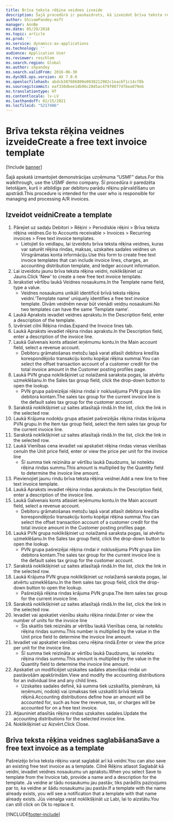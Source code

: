 ```yaml
---
title: Brīva teksta rēķina veidnes izveide
description: Šajā procedūrā ir paskaidrots, kā izveidot brīva teksta rēķina veidni.
author: ShivamPandey-msft
manager: AnnBe
ms.date: 05/29/2018
ms.topic: article
ms.prod: ''
ms.service: dynamics-ax-applications
ms.technology: ''
audience: Application User
ms.reviewer: roschlom
ms.search.region: Global
ms.author: shpandey
ms.search.validFrom: 2016-06-30
ms.dyn365.ops.version: AX 7.0.0
ms.openlocfilehash: abdcb307686800e0038212982c1eac6f1c14cf8b
ms.sourcegitcommit: eaf330dbee1db96c20d5ac479f007747bea079eb
ms.translationtype: HT
ms.contentlocale: lv-LV
ms.lasthandoff: 02/15/2021
ms.locfileid: "5217486"
---
```

# <a name="create-a-free-text-invoice-template"></a><span data-ttu-id="49b22-103">Brīva teksta rēķina veidnes izveide</span><span class="sxs-lookup"><span data-stu-id="49b22-103">Create a free text invoice template</span></span>

[!include [banner](../includes/banner.md)]

<span data-ttu-id="49b22-104">Šajā apskatā izmantojiet demonstrācijas uzņēmuma “USMF” datus.</span><span class="sxs-lookup"><span data-stu-id="49b22-104">For this walkthrough, use the USMF demo company.</span></span> <span data-ttu-id="49b22-105">Šī procedūra ir paredzēta lietotājam, kurš ir atbildīgs par debitoru parādu rēķinu pārvaldīšanu un apstrādi.</span><span class="sxs-lookup"><span data-stu-id="49b22-105">This procedure is intended for the user who is responsible for managing and processing A/R invoices.</span></span>

## <a name="create-a-template"></a><span data-ttu-id="49b22-106">Izveidot veidni</span><span class="sxs-lookup"><span data-stu-id="49b22-106">Create a template</span></span>

1. <span data-ttu-id="49b22-107">Pārejiet uz sadaļu Debitori > Rēķini > Periodiskie rēķini > Brīva teksta rēķina veidnes.</span><span class="sxs-lookup"><span data-stu-id="49b22-107">Go to Accounts receivable > Invoices > Recurring invoices > Free text invoice templates.</span></span>
    * <span data-ttu-id="49b22-108">Lietojiet šo veidlapu, lai izveidotu brīva teksta rēķina veidnes, kuras var saturēt rēķina rindas, maksas, uzskaites sadales veidnes un Virsgrāmatas konta informāciju.</span><span class="sxs-lookup"><span data-stu-id="49b22-108">Use this form to create free text invoice templates that can include invoice lines, charges, an accounting distribution template, and ledger account information.</span></span>  
2. <span data-ttu-id="49b22-109">Lai izveidotu jaunu brīva teksta rēķina veidni, noklikšķiniet uz Jauns.</span><span class="sxs-lookup"><span data-stu-id="49b22-109">Click 'New' to create a new free text invoice template.</span></span>
3. <span data-ttu-id="49b22-110">Ierakstiet vērtību laukā Veidnes nosaukums.</span><span class="sxs-lookup"><span data-stu-id="49b22-110">In the Template name field, type a value.</span></span>
    * <span data-ttu-id="49b22-111">Veidnes nosaukums unikāli identificē brīvā teksta rēķina veidni.</span><span class="sxs-lookup"><span data-stu-id="49b22-111">‘Template name’ uniquely identifies a free text invoice template.</span></span> <span data-ttu-id="49b22-112">Divām veidnēm nevar būt vienādi veidņu nosaukumi.</span><span class="sxs-lookup"><span data-stu-id="49b22-112">No two templates can have the same ‘Template name’.</span></span>  
4. <span data-ttu-id="49b22-113">Laukā Apraksts ievadiet veidnes aprakstu.</span><span class="sxs-lookup"><span data-stu-id="49b22-113">In the Description field, enter a description of the template.</span></span>
5. <span data-ttu-id="49b22-114">Izvērsiet cilni Rēķina rindas.</span><span class="sxs-lookup"><span data-stu-id="49b22-114">Expand the Invoice lines tab.</span></span>
6. <span data-ttu-id="49b22-115">Laukā Apraksts ievadiet rēķina rindas aprakstu.</span><span class="sxs-lookup"><span data-stu-id="49b22-115">In the Description field, enter a description of the invoice line.</span></span>
7. <span data-ttu-id="49b22-116">Laukā Galvenais konts atlasiet ieņēmumu kontu.</span><span class="sxs-lookup"><span data-stu-id="49b22-116">In the Main account field, select a revenue account.</span></span>
    * <span data-ttu-id="49b22-117">Debitoru grāmatošanas metožu lapā varat atlasīt debitora kredīta korespondējošo transakciju kontu kopējai rēķina summai.</span><span class="sxs-lookup"><span data-stu-id="49b22-117">You can select the offset transaction account of a customer credit for the total invoice amount in the Customer posting profiles page.</span></span>  
8. <span data-ttu-id="49b22-118">Laukā PVN grupa noklikšķiniet uz nolaižamā saraksta pogas, lai atvērtu uzmeklēšanu.</span><span class="sxs-lookup"><span data-stu-id="49b22-118">In the Sales tax group field, click the drop-down button to open the lookup.</span></span>
    * <span data-ttu-id="49b22-119">PVN grupa pašreizējai rēķina rindai ir noklusējuma PVN grupa šim debitora kontam.</span><span class="sxs-lookup"><span data-stu-id="49b22-119">The sales tax group for the current invoice line is the default sales tax group for the customer account.</span></span>  
9. <span data-ttu-id="49b22-120">Sarakstā noklikšķiniet uz saites atlasītajā rindā.</span><span class="sxs-lookup"><span data-stu-id="49b22-120">In the list, click the link in the selected row.</span></span>
10. <span data-ttu-id="49b22-121">Laukā Krājuma nodokļu grupa atlasiet pašreizējās rēķina rindas krājuma PVN grupu.</span><span class="sxs-lookup"><span data-stu-id="49b22-121">In the Item tax group field, select the item sales tax group for the current invoice line.</span></span>
11. <span data-ttu-id="49b22-122">Sarakstā noklikšķiniet uz saites atlasītajā rindā.</span><span class="sxs-lookup"><span data-stu-id="49b22-122">In the list, click the link in the selected row.</span></span>
12. <span data-ttu-id="49b22-123">Laukā Vienības cena ievadiet vai apskatiet rēķina rindas vienas vienības cenu</span><span class="sxs-lookup"><span data-stu-id="49b22-123">In the Unit price field, enter or view the price per unit for the invoice line</span></span>
    * <span data-ttu-id="49b22-124">Šī summa tiek reizināta ar vērtību laukā Daudzums, lai noteiktu rēķina rindas summu.</span><span class="sxs-lookup"><span data-stu-id="49b22-124">This amount is multiplied by the Quantity field to determine the invoice line amount.</span></span>  
13. <span data-ttu-id="49b22-125">Pievienojiet jaunu rindu brīva teksta rēķina veidnei.</span><span class="sxs-lookup"><span data-stu-id="49b22-125">Add a new line to free text invoice template.</span></span>
14. <span data-ttu-id="49b22-126">Laukā Apraksts ievadiet rēķina rindas aprakstu.</span><span class="sxs-lookup"><span data-stu-id="49b22-126">In the Description field, enter a description of the invoice line.</span></span>
15. <span data-ttu-id="49b22-127">Laukā Galvenais konts atlasiet ieņēmumu kontu.</span><span class="sxs-lookup"><span data-stu-id="49b22-127">In the Main account field, select a revenue account.</span></span>
    * <span data-ttu-id="49b22-128">Debitoru grāmatošanas metožu lapā varat atlasīt debitora kredīta korespondējošo transakciju kontu kopējai rēķina summai.</span><span class="sxs-lookup"><span data-stu-id="49b22-128">You can select the offset transaction account of a customer credit for the total invoice amount in the Customer posting profiles page.</span></span>  
16. <span data-ttu-id="49b22-129">Laukā PVN grupa noklikšķiniet uz nolaižamā saraksta pogas, lai atvērtu uzmeklēšanu.</span><span class="sxs-lookup"><span data-stu-id="49b22-129">In the Sales tax group field, click the drop-down button to open the lookup.</span></span>
    * <span data-ttu-id="49b22-130">PVN grupa pašreizējai rēķina rindai ir noklusējuma PVN grupa šim debitora kontam.</span><span class="sxs-lookup"><span data-stu-id="49b22-130">The sales tax group for the current invoice line is the default sales tax group for the customer account.</span></span>  
17. <span data-ttu-id="49b22-131">Sarakstā noklikšķiniet uz saites atlasītajā rindā.</span><span class="sxs-lookup"><span data-stu-id="49b22-131">In the list, click the link in the selected row.</span></span>
18. <span data-ttu-id="49b22-132">Laukā Krājuma PVN grupa noklikšķiniet uz nolaižamā saraksta pogas, lai atvērtu uzmeklēšanu.</span><span class="sxs-lookup"><span data-stu-id="49b22-132">In the Item sales tax group field, click the drop-down button to open the lookup.</span></span>
    * <span data-ttu-id="49b22-133">Pašreizējā rēķina rindas krājuma PVN grupa.</span><span class="sxs-lookup"><span data-stu-id="49b22-133">The item sales tax group for the current invoice line.</span></span>  
19. <span data-ttu-id="49b22-134">Sarakstā noklikšķiniet uz saites atlasītajā rindā.</span><span class="sxs-lookup"><span data-stu-id="49b22-134">In the list, click the link in the selected row.</span></span>
20. <span data-ttu-id="49b22-135">Ievadiet vai apskatiet vienību skaitu rēķina rindai.</span><span class="sxs-lookup"><span data-stu-id="49b22-135">Enter or view the number of units for the invoice line</span></span>
    * <span data-ttu-id="49b22-136">Šis skaitlis tiek reizināts ar vērtību laukā Vienības cena, lai noteiktu rēķina rindas summu.</span><span class="sxs-lookup"><span data-stu-id="49b22-136">This number is multiplied by the value in the Unit price field to determine the invoice line amount.</span></span>  
21. <span data-ttu-id="49b22-137">Ievadiet vai apskatiet vienības cenu rēķina rindā.</span><span class="sxs-lookup"><span data-stu-id="49b22-137">Enter or view the price per unit for the invoice line.</span></span> 
    * <span data-ttu-id="49b22-138">Šī summa tiek reizināta ar vērtību laukā Daudzums, lai noteiktu rēķina rindas summu.</span><span class="sxs-lookup"><span data-stu-id="49b22-138">This amount is multiplied by the value in the Quantity field to determine the invoice line amount.</span></span>  
22. <span data-ttu-id="49b22-139">Apskatiet un modificējiet uzskaites sadales atsevišķai rindai un pastāvošām apakšrindām.</span><span class="sxs-lookup"><span data-stu-id="49b22-139">View and modify the accounting distributions for an individual line and any child lines.</span></span>
    * <span data-ttu-id="49b22-140">Uzskaites sadales definē, kā summa tiek uzskaitīta, piemēram, kā ieņēmumi, nodokļi vai izmaksas tiek uzskaitīti brīvā teksta rēķinā.</span><span class="sxs-lookup"><span data-stu-id="49b22-140">Accounting distributions define how an amount will be accounted for, such as how the revenue, tax, or charges will be accounted for on a free text invoice.</span></span>  
23. <span data-ttu-id="49b22-141">Atjauniniet atlasītās rēķina rindas uzskaites sadales.</span><span class="sxs-lookup"><span data-stu-id="49b22-141">Update the accounting distributions for the selected invoice line.</span></span>
24. <span data-ttu-id="49b22-142">Noklikšķiniet uz Aizvērt.</span><span class="sxs-lookup"><span data-stu-id="49b22-142">Click Close.</span></span>

## <a name="save-a-free-text-invoice-as-a-template"></a><span data-ttu-id="49b22-143">Brīva teksta rēķina veidnes saglabāšana</span><span class="sxs-lookup"><span data-stu-id="49b22-143">Save a free text invoice as a template</span></span>
<span data-ttu-id="49b22-144">Pašreizējo brīva teksta rēķinu varat saglabāt arī kā veidni.</span><span class="sxs-lookup"><span data-stu-id="49b22-144">You can also save an existing free text invoice as a template.</span></span> <span data-ttu-id="49b22-145">Cilnē Rēķins atlasot Saglabāt kā veidni, ievadiet veidnes nosaukumu un aprakstu.</span><span class="sxs-lookup"><span data-stu-id="49b22-145">When you select Save to template from the Invoice tab, provide a name and a description for the template.</span></span> <span data-ttu-id="49b22-146">Ja veidne ar tādu nosaukumu jau pastāv, tiks parādīts paziņojums par to, ka veidne ar šādu nosaukumu jau pastāv.</span><span class="sxs-lookup"><span data-stu-id="49b22-146">If a template with the name already exists, you will see a notification that a template with that name already exists.</span></span> <span data-ttu-id="49b22-147">Jūs vienalga varat noklikšķināt uz Labi, lai to aizstātu.</span><span class="sxs-lookup"><span data-stu-id="49b22-147">You can still click on Ok to replace it.</span></span> 


[!INCLUDE[footer-include](../../includes/footer-banner.md)]